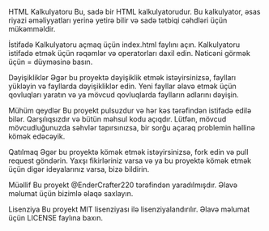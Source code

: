 HTML Kalkulyatoru
Bu, sadə bir HTML kalkulyatorudur. Bu kalkulyator, əsas riyazi əməliyyatları yerinə yetirə bilir və sadə tətbiqi cəhdləri üçün mükəmməldir.

İstifadə
Kalkulyatoru açmaq üçün index.html faylını açın. Kalkulyatoru istifadə etmək üçün rəqəmlər və operatorları daxil edin. Nəticəni görmək üçün = düyməsinə basın.

Dəyişikliklər
Əgər bu proyektə dəyişiklik etmək istəyirsinizsə, faylları yükləyin və fayllarda dəyişikliklər edin. Yeni fayllar əlavə etmək üçün qovluqları yaratın və ya mövcud qovluqlarda faylların adlarını dəyişin.

Mühüm qeydlər
Bu proyekt pulsuzdur və hər kəs tərəfindən istifadə edilə bilər. Qarşılıqsızdır və bütün məhsul kodu açıqdır. Lütfən, mövcud mövcudluğunuzda səhvlər tapırsınızsa, bir sorğu açaraq problemin həllinə kömək edəcəyik.

Qatılmaq
Əgər bu proyektə kömək etmək istəyirsinizsə, fork edin və pull request göndərin. Yaxşı fikirləriniz varsa və ya bu proyektə kömək etmək üçün digər ideyalarınız varsa, bizə bildirin.

Müəllif
Bu proyekt @EnderCrafter220 tərəfindən yaradılmışdır. Əlavə məlumat üçün bizimlə əlaqə saxlayın.

Lisenziya
Bu proyekt MIT lisenziyası ilə lisenziyalandırılır. Əlavə məlumat üçün LICENSE faylına baxın.

